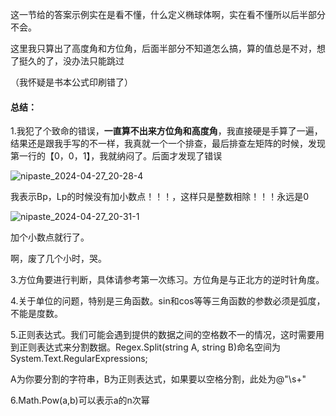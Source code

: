 这一节给的答案示例实在是看不懂，什么定义椭球体啊，实在看不懂所以后半部分不会。

这里我只算出了高度角和方位角，后面半部分不知道怎么搞，算的值总是不对，想了挺久的了，没办法只能跳过

（我怀疑是书本公式印刷错了）



#### 总结：

1.我犯了个致命的错误，**一直算不出来方位角和高度角**，我直接硬是手算了一遍，结果还是跟我手写的不一样，我真就一个一个排查，最后排查左矩阵的时候，发现第一行的【0，0，1】，我就纳闷了。后面才发现了错误

![nipaste_2024-04-27_20-28-4](D:\Csharp代码库\测绘程序设计\Chap7_lono\总结.assets/Snipaste_2024-04-27_20-28-41.png)

我表示Bp，Lp的时候没有加小数点！！！，这样只是整数相除！！！永远是0

![nipaste_2024-04-27_20-31-1](D:\Csharp代码库\测绘程序设计\Chap7_lono\总结.assets/Snipaste_2024-04-27_20-31-17.png)

加个小数点就行了。

啊，废了几个小时，哭。

3.方位角要进行判断，具体请参考第一次练习。方位角是与正北方的逆时针角度。

4.关于单位的问题，特别是三角函数。sin和cos等等三角函数的参数必须是弧度，不能是度数。

5.正则表达式。我们可能会遇到提供的数据之间的空格数不一的情况，这时需要用到正则表达式来分割数据。Regex.Split(string A, string B)命名空间为System.Text.RegularExpressions;

A为你要分割的字符串，B为正则表达式，如果要以空格分割，此处为@"\s+"

6.Math.Pow(a,b)可以表示a的n次幂

